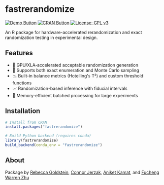# fastrerandomize

[<img src="https://img.shields.io/badge/Demo-View%20Demo-blue" alt="Demo Button">](https://cran.r-project.org/web/packages/fastrerandomize/vignettes/MainVignette.html)
[<img src="https://img.shields.io/badge/CRAN-View%20on%20CRAN-green" alt="CRAN Button">](https://cran.r-project.org/web/packages/fastrerandomize/index.html)
[![License: GPL v3](https://img.shields.io/badge/License-GPLv3-blue.svg)](https://www.gnu.org/licenses/gpl-3.0)

An R package for hardware-accelerated rerandomization and exact randomization testing in experimental design.

## Features

- 🚀 GPU/XLA-accelerated acceptable randomization generation 
- 🔢 Supports both exact enumeration and Monte Carlo sampling
- 📉 Built-in balance metrics (Hotelling's T²) and custom threshold functions
- 📈 Randomization-based inference with fiducial intervals
- 💾 Memory-efficient batched processing for large experiments

## Installation

```r
# Install from CRAN
install.packages("fastrerandomize")

# Build Python backend (requires conda)
library(fastrerandomize)
build_backend(conda_env = "fastrerandomize")
```

## About

Package by [Rebecca Goldstein](https://rebeccasgoldstein.com/), [Connor Jerzak](https://ConnorJerzak.com), [Aniket Kamat](https://github.com/aniketkamat), and [Fucheng Warren Zhu](https://github.com/WarrenZhu050413)   
